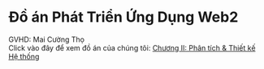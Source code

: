 # Đồ án Phát Triển Ứng Dụng Web2
GVHD: Mai Cường Thọ  
Click vào đây để xem đồ án của chúng tôi: [Chương II: Phân tích & Thiết kế Hệ thống](https://docs.google.com/document/d/1Jtdnm3_QZU31GjtYlU2KkroOnEhyH8aCN9F6odnvtM0/edit?usp=sharing)
